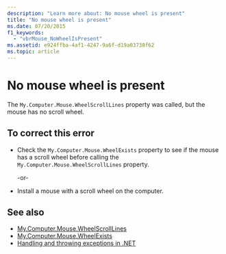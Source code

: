 ```yaml
---
description: "Learn more about: No mouse wheel is present"
title: "No mouse wheel is present"
ms.date: 07/20/2015
f1_keywords: 
  - "vbrMouse_NoWheelIsPresent"
ms.assetid: e924ffba-4af1-4247-9a6f-d19a03738f62
ms.topic: article
---
```

# No mouse wheel is present

The `My.Computer.Mouse.WheelScrollLines` property was called, but the mouse has no scroll wheel.  
  
## To correct this error  
  
- Check the `My.Computer.Mouse.WheelExists` property to see if the mouse has a scroll wheel before calling the `My.Computer.Mouse.WheelScrollLines` property.  
  
     -or-  
  
- Install a mouse with a scroll wheel on the computer.  
  
## See also

- [My.Computer.Mouse.WheelScrollLines](xref:Microsoft.VisualBasic.Devices.Mouse.WheelScrollLines)
- [My.Computer.Mouse.WheelExists](xref:Microsoft.VisualBasic.Devices.Mouse.WheelExists)
- [Handling and throwing exceptions in .NET](../../standard/exceptions/index.md)
